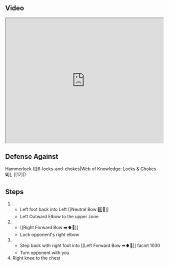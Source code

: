 ## Video

<iframe src="https://www.youtube.com/embed/-lpvjG0gD0E" width="100%" height="400"></iframe>

## Defense Against

Hammerlock ([[6-locks-and-chokes|Web of Knowledge: Locks & Chokes 🔒]], [[17]])

## Steps

1. - Left foot back into Left [[Neutral Bow  0️⃣🦶]]
    - Left Outward Elbow to the upper zone
2. - [[Right Forward Bow ➡️⬆️🦶]]
    - Lock opponent's right elbow
3. - Step back with right foot into [[Left Forward Bow ⬅️⬆️🦶]] facint 1030
    - Turn opponent with you
4. Right knee to the chest